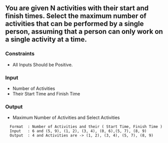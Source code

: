 ## You are given N activities with their start and finish times. Select the maximum number of activities that can be performed by a single person, assuming that a person can only work on a single activity at a time.

### Constraints

- All Inputs Should be Positive.

### Input

- Number of Activities
- Their Start Time and Finish Time

### Output

- Maximum Number of Activities and Select Activities

```
  Format  : Number of Activities and their ( Start Time, Finish Time ) 
  Input   : 6 and (5, 9), (1, 2), (3, 4), (0, 6),(5, 7), (8, 9)
  Output  : 4 and Activities are -> (1, 2), (3, 4), (5, 7), (8, 9) 
```
